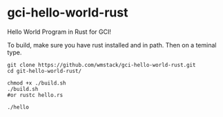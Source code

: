 # gci-hello-world-rust
Hello World Program in Rust for GCI!


To build, make sure you have rust installed and in path. Then on a teminal type.
```
git clone https://github.com/wmstack/gci-hello-world-rust.git
cd git-hello-world-rust/

chmod +x ./build.sh
./build.sh
#or rustc hello.rs

./hello
```

